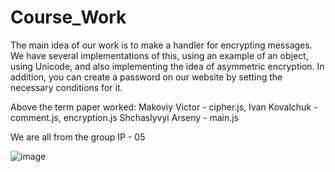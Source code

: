 # Course_Work
The main idea of ​​our work is to make a handler for encrypting messages.
We have several implementations of this, using an example of an object, using Unicode, and also implementing the idea of ​​asymmetric encryption.
In addition, you can create a password on our website by setting the necessary conditions for it.

Above the term paper worked: 
Makoviy Victor - cipher.js,
Ivan Kovalchuk - comment.js, encryption.js
Shchaslyvyi Arseny - main.js

We are all from the group IP - 05

![image](https://user-images.githubusercontent.com/72148650/121265247-30543380-c8c1-11eb-9572-407d3657b139.png)
